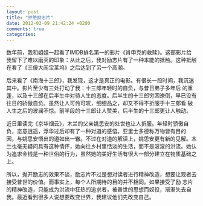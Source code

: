 ```yaml
---
layout: post
title: "拒绝励志片"
date: 2012-03-09 21:42:24 +0200
comments: true
categories: 
---
```



数年前，我和姐姐一起看了IMDB排名第一的影片《肖申克的救赎》。这部影片给我留下了难以磨灭的印象：从此之后，我对励志片有了一种本能的抵触。这种抵触在看了《三傻大闹宝莱坞》之后达到了另一个高潮。

后来看了《南海十三郎》，我发现，这才是真正的电影。有很长一段时间，我沉迷其中。影片至少有三处打动了我：十三郎年轻时的自负，与昔日弟子多年后 的重逢，以及十三郎在后半生中对待人生的态度。后半生的十三郎穷困潦倒，早已没有往日的骄傲自负。虽然让人可怜可叹，细细品之，却又不得不折服于十三郎看 破人生之后的波澜不惊。前半段的十三郎让人赞美，后半生的十三郎更让人触动。

近日里读完《京华烟云》，木兰的父亲姚思安的处世也让人折服。年轻时骄傲自负，恣意逍遥，浮华过后却有了一种对道的感悟。亚里士多德称万物皆有目的 因，与姚思安悟出的道如出一辙。不过在对道的解读上，姚思安更有新的见解。木兰也毫无疑问具有这种情怀，她向往乡村里恬淡的生活，而不是滚滚的洪流。她认 为追求金钱是一种世俗的行为，虽然她的美好生活有很大一部分建立在物质基础之上。

所以，抛开励志的效果不谈，励志片不过是想对读者进行精神改造，想要让观者去接受普世的价值。而事实上，每个人所期待的目的并不相同。如果接受了励 志片的精神改造，只能成为洪流中狂热的追求者，被普世的思想而奴役，渐渐失去自我。最近看到很多人说想要改变世界，我建议他们先改变自己。

